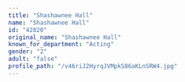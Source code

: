 ```yaml
---
title: "Shashawnee Hall"
name: "Shashawnee Hall"
id: "42820"
original_name: "Shashawnee Hall"
known_for_department: "Acting"
gender: "2"
adult: "false"
profile_path: "/v46riJ2HyrqJVMpkS86aKLnSRW4.jpg"
---
```

